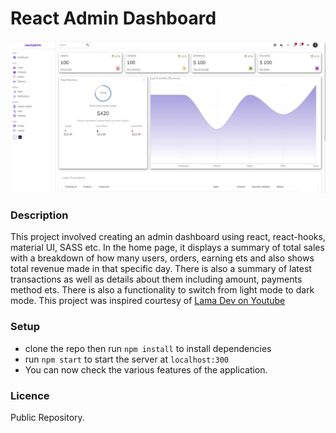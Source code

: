 # React Admin Dashboard

![background](bg.jpg)

### Description
This project involved creating an admin dashboard using react, react-hooks, material UI, SASS etc.
In the home page, it displays a summary of total sales with a breakdown of how many users, orders, earning ets and also shows total revenue made in that specific day. There is also a summary of latest transactions as well as details about them including amount, payments method ets.
There is also a functionality to switch from light mode to dark mode. This project was inspired courtesy of [Lama Dev on Youtube](https://www.youtube.com/c/LamaDev/videos/)

### Setup
- clone the repo then run `npm install` to install dependencies
- run `npm start` to start the server at `localhost:300`
- You can now check the various features of the application.

### Licence
Public Repository.
